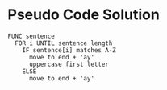 # Pseudo Code Solution

```
FUNC sentence
  FOR i UNTIL sentence length
    IF sentence[i] matches A-Z
      move to end + 'ay'
      uppercase first letter
    ELSE
      move to end + 'ay'
```
